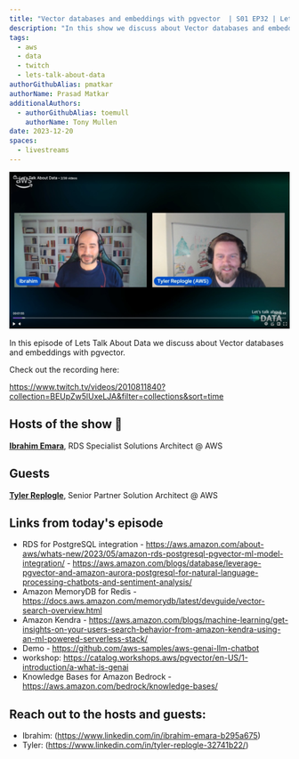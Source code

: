 ```yaml
---
title: "Vector databases and embeddings with pgvector  | S01 EP32 | Lets Talk About Data Show"
description: "In this show we discuss about Vector databases and embeddings with pgvector"
tags:
  - aws
  - data
  - twitch
  - lets-talk-about-data
authorGithubAlias: pmatkar
authorName: Prasad Matkar
additionalAuthors:
  - authorGithubAlias: toemull
    authorName: Tony Mullen
date: 2023-12-20
spaces:
  - livestreams
---
```


![Screenshot from the stream or an image related to the topic](images/show32.jpg)

In this episode of Lets Talk About Data we discuss about Vector databases and embeddings with pgvector.

Check out the recording here:

https://www.twitch.tv/videos/2010811840?collection=BEUpZw5lUxeLJA&filter=collections&sort=time


## Hosts of the show 🎤

[**Ibrahim Emara**](https://www.linkedin.com/in/ibrahim-emara-b295a675), RDS Specialist Solutions Architect @ AWS

## Guests

[**Tyler Replogle**](https://www.linkedin.com/in/tyler-replogle-32741b22/), Senior Partner Solution Architect @ AWS

## Links from today's episode

* RDS for PostgreSQL integration - https://aws.amazon.com/about-aws/whats-new/2023/05/amazon-rds-postgresql-pgvector-ml-model-integration/ 
                                 - https://aws.amazon.com/blogs/database/leverage-pgvector-and-amazon-aurora-postgresql-for-natural-language-processing-chatbots-and-sentiment-analysis/ 
* Amazon MemoryDB for Redis - https://docs.aws.amazon.com/memorydb/latest/devguide/vector-search-overview.html
* Amazon Kendra - https://aws.amazon.com/blogs/machine-learning/get-insights-on-your-users-search-behavior-from-amazon-kendra-using-an-ml-powered-serverless-stack/ 
* Demo   - https://github.com/aws-samples/aws-genai-llm-chatbot 
* workshop: https://catalog.workshops.aws/pgvector/en-US/1-introduction/a-what-is-genai
* Knowledge Bases for Amazon Bedrock - https://aws.amazon.com/bedrock/knowledge-bases/ 

## Reach out to the hosts and guests:

- Ibrahim: (https://www.linkedin.com/in/ibrahim-emara-b295a675)
- Tyler: (https://www.linkedin.com/in/tyler-replogle-32741b22/)
